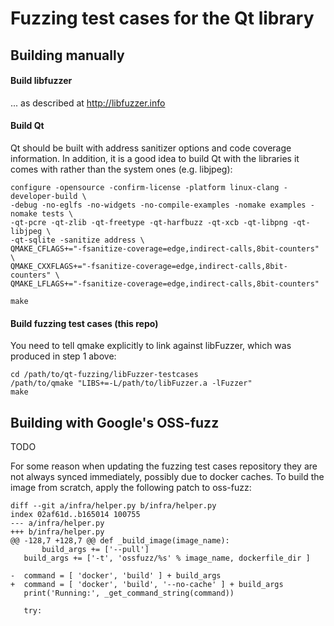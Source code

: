 # Fuzzing test cases for the Qt library

## Building manually

#### Build libfuzzer
... as described at http://libfuzzer.info

####  Build Qt
Qt should be built with address sanitizer options and code coverage information. In addition, it is a good idea to build Qt with the libraries it comes with rather than the system ones (e.g. libjpeg):

```
configure -opensource -confirm-license -platform linux-clang -developer-build \
-debug -no-eglfs -no-widgets -no-compile-examples -nomake examples -nomake tests \
-qt-pcre -qt-zlib -qt-freetype -qt-harfbuzz -qt-xcb -qt-libpng -qt-libjpeg \
-qt-sqlite -sanitize address \
QMAKE_CFLAGS+="-fsanitize-coverage=edge,indirect-calls,8bit-counters" \
QMAKE_CXXFLAGS+="-fsanitize-coverage=edge,indirect-calls,8bit-counters" \
QMAKE_LFLAGS+="-fsanitize-coverage=edge,indirect-calls,8bit-counters" 

make
```

#### Build fuzzing test cases (this repo)
You need to tell qmake explicitly to link against libFuzzer, which was produced in step 1 above:
```
cd /path/to/qt-fuzzing/libFuzzer-testcases
/path/to/qmake "LIBS+=-L/path/to/libFuzzer.a -lFuzzer"
make
```

## Building with Google's OSS-fuzz

TODO

For some reason when updating the fuzzing test cases repository they are not always synced immediately, possibly due to docker caches.
To build the image from scratch, apply the following patch to oss-fuzz:

```
diff --git a/infra/helper.py b/infra/helper.py
index 02af61d..b165014 100755
--- a/infra/helper.py
+++ b/infra/helper.py
@@ -128,7 +128,7 @@ def _build_image(image_name):
       build_args += ['--pull']
   build_args += ['-t', 'ossfuzz/%s' % image_name, dockerfile_dir ]
 
-  command = [ 'docker', 'build' ] + build_args
+  command = [ 'docker', 'build', '--no-cache' ] + build_args
   print('Running:', _get_command_string(command))
 
   try:
```
